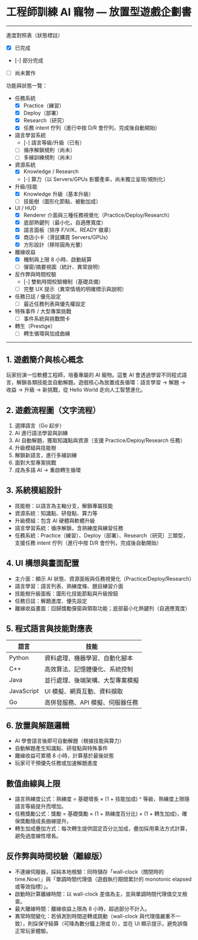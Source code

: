 # 工程師訓練 AI 寵物 — 放置型遊戲企劃書

---

進度對照表（狀態標註）

- [x] 已完成
- [-] 部分完成
- [ ] 尚未實作

功能與狀態一覽：

- 任務系統
	- [x] Practice（練習）
	- [x] Deploy（部署）
	- [x] Research（研究）
	- [x] 任務 intent 佇列（進行中按 D/R 會佇列，完成後自動開始）
- 語言學習系統
	- [-] 語言等級/升級（已有）
	- [ ] 循序解鎖規則（尚未）
	- [ ] 多線訓練規則（尚未）
- 資源系統
	- [x] Knowledge / Research
	- [-] 算力（以 Servers/GPUs 影響產率，尚未獨立呈現/規則化）
- 升級/技能
	- [x] Knowledge 升級（基本升級）
	- [ ] 技能樹（圖形化節點、被動加成）
- UI / HUD
	- [x] Renderer 介面與三種任務視覺化（Practice/Deploy/Research）
	- [x] 底部熱鍵列（最小化，自適應寬度）
	- [x] 語言面板（排序 F/V/K、READY 徽章）
	- [x] 商店小卡（滑鼠購買 Servers/GPUs）
	- [x] 方形設計（移除圓角光暈）
- 離線收益
	- [x] 機制與上限 8 小時、啟動結算
	- [ ] 彈窗/摘要視圖（統計、異常說明）
- 反作弊與時間校驗
	- [-] 雙軌時間校驗機制（基礎具備）
	- [ ] 完整 UX 提示（異常情境的明確標示與說明）
- 任務日誌 / 優先設定
	- [ ] 最近任務列表與優先權設定
- 特殊事件 / 大型專案挑戰
	- [ ] 事件系統與挑戰關卡
- 轉生（Prestige）
	- [ ] 轉生循環與加成曲線

---

## 1. 遊戲簡介與核心概念
玩家扮演一位軟體工程師，培養專屬的 AI 寵物。這隻 AI 會透過學習不同程式語言，解鎖各類技能並自動解題。遊戲核心為放置成長循環：語言學習 → 解題 → 收益 → 升級 → 新挑戰，從 Hello World 走向人工智慧進化。

## 2. 遊戲流程圖（文字流程）
1. 選擇語言（Go 起步）
2. AI 進行語法學習與訓練
3. AI 自動解題，獲取知識點與資源（支援 Practice/Deploy/Research 任務）
4. 升級模組與技能樹
5. 解鎖新語言，進行多線訓練
6. 面對大型專案挑戰
7. 成為多語 AI → 重啟轉生循環

## 3. 系統模組設計
- 技能樹：以語言為主軸分支，解鎖專屬技能
- 資源系統：知識點、研發點、算力等
- 升級模組：包含 AI 硬體與軟體升級
- 語言學習系統：循序解鎖，含熟練度與練習任務
- 任務系統：Practice（練習）、Deploy（部署）、Research（研究）三類型，支援任務 intent 佇列（進行中按 D/R 會佇列，完成後自動開始）

## 4. UI 構想與畫面配置
- 主介面：顯示 AI 狀態、資源面板與任務視覺化（Practice/Deploy/Research）
- 語言學習：語言列表、熟練度條、題目練習介面
- 技能樹升級面板：圖形化技能節點與升級按鈕
- 任務日誌：解題進度、優先設定
- 離線收益畫面：回歸獎勵彈窗與領取功能；底部最小化熱鍵列（自適應寬度）

## 5. 程式語言與技能對應表

| 語言 | 技能 |
|------|------|
| Python | 資料處理、機器學習、自動化腳本 |
| C++ | 高效算法、記憶體優化、系統控制 |
| Java | 並行處理、後端架構、大型專案模擬 |
| JavaScript | UI 模擬、網頁互動、資料擷取 |
| Go | 高併發服務、API 模擬、伺服器任務 |

## 6. 放置與解題邏輯
- AI 學會語言後即可自動解題（根據技能與算力）
- 自動解題產生知識點、研發點與特殊事件
- 離線收益可累積 8 小時，計算基於最後狀態
- 玩家可干預優先任務或加速解題進度

## 數值曲線與上限
- 語言熟練度公式：熟練度 = 基礎增長 × (1 + 技能加成) ^ 等級，熟練度上限隨語言等級提升而增加。
- 任務獎勵公式：獎勵 = 基礎獎勵 × (1 + 熟練度百分比) × (1 + 轉生加成)，確保獎勵隨成長曲線提升。
- 轉生加成疊加方式：每次轉生提供固定百分比加成，疊加採用乘法方式計算，避免過度線性增長。

## 反作弊與時間校驗（離線版）
- 不連線伺服器，採純本地檢驗：同時儲存「wall-clock（關閉時的 time.Now）」與「單調時間代理值（遊戲執行期間累計的 monotonic elapsed 或等效指標）」。
- 啟動時計算離線時間：以 wall-clock 差值為主，並與單調時間代理值交叉檢查。
- 最大離線時間：離線收益上限為 8 小時，超過部分不計入。
- 異常時間變化：若偵測到時間逆轉或跳動（wall-clock 與代理值嚴重不一致），則採保守結算（可降為數分鐘上限或 0），並在 UI 顯示提示，避免誤傷正常玩家體驗。
